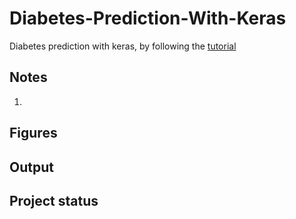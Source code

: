 # Diabetes-Prediction-With-Keras

Diabetes prediction with keras, by following the [tutorial](https://machinelearningmastery.com/tutorial-first-neural-network-python-keras/)

## Notes

1. 

## Figures

## Output

## Project status

```python

```
